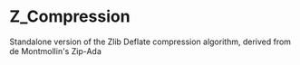 # Z_Compression
Standalone version of the Zlib Deflate compression algorithm, derived from de Montmollin's Zip-Ada
